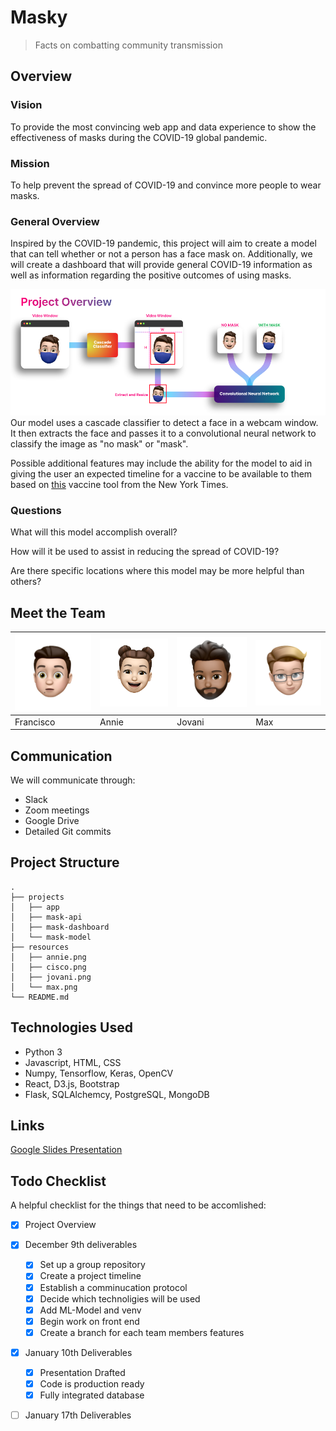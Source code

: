 # Masky

> Facts on combatting community transmission

## Overview
### Vision
To provide the most convincing web app and data experience to show the effectiveness of masks during the COVID-19 global pandemic.
### Mission
To help prevent the spread of COVID-19 and convince more people to wear masks.
### General Overview

Inspired by the COVID-19 pandemic, this project will aim to create a model that can tell whether or not a person has a face mask on. Additionally, we will create a dashboard that will provide general COVID-19 information as well as information regarding the positive outcomes of using masks. 

![Project Overview](projects/mask-model/resources/ML_Project_Overview.png)
Our model uses a cascade classifier to detect a face in a webcam window. It then extracts the face and passes it to a convolutional neural network to classify the image as "no mask" or "mask".

Possible additional features may include the ability for the model to aid in giving the user an expected timeline for a vaccine to be available to them based on [this](https://www.nytimes.com/interactive/2020/12/03/opinion/covid-19-vaccine-timeline.html) vaccine tool from the New York Times.
### Questions
What will this model accomplish overall?

How will it be used to assist in reducing the spread of COVID-19?

Are there specific locations where this model may be more helpful than others?
## Meet the Team

<img src="/resources/cisco.png" width="175" /> | <img src="resources/annie.png" width="175" /> | <img src="/resources/jovani.png" width="175" /> | <img src="resources/max.png" width="175" />
-- | -- | -- | --
Francisco | Annie | Jovani | Max

## Communication

We will communicate through:
- Slack
- Zoom meetings
- Google Drive
- Detailed Git commits
## Project Structure
```
.
├── projects
│   ├── app
│   ├── mask-api
│   ├── mask-dashboard
│   └── mask-model
├── resources
│   ├── annie.png
│   ├── cisco.png
│   ├── jovani.png
│   └── max.png
└── README.md
```

## Technologies Used

- Python 3
- Javascript, HTML, CSS
- Numpy, Tensorflow, Keras, OpenCV
- React, D3.js, Bootstrap
- Flask, SQLAlchemcy, PostgreSQL, MongoDB

## Links
[Google Slides Presentation](https://docs.google.com/presentation/d/1S5fD1oc8D6zi-y68vAaV90hLQpB2K51Yafq7mcVlOjc/edit?usp=sharing)

## Todo Checklist

A helpful checklist for the things that need to be accomlished:

- [x] Project Overview
- [x] December 9th deliverables
    - [x] Set up a group repository
    - [x] Create a project timeline
    - [x] Establish a comminucation protocol
    - [x] Decide which technoligies will be used
    - [x] Add ML-Model and venv
    - [x] Begin work on front end
    - [x] Create a branch for each team members features
- [x] January 10th Deliverables
    - [x] Presentation Drafted
    - [x] Code is production ready
    - [x] Fully integrated database
- [ ] January 17th Deliverables


